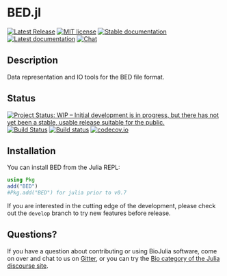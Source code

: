 # BED.jl
<!-- ![Lifecycle](https://img.shields.io/badge/lifecycle-stable-brightgreen.svg) -->
[![Latest Release](https://img.shields.io/github/release/BioJulia/BED.jl.svg)](https://github.com/BioJulia/BED.jl/releases/latest)
[![MIT license](https://img.shields.io/badge/license-MIT-green.svg)](https://github.com/BioJulia/BED.jl/blob/master/LICENSE.md)
[![Stable documentation](https://img.shields.io/badge/docs-stable-blue.svg)](https://biojulia.github.io/BED.jl/stable)
[![Latest documentation](https://img.shields.io/badge/docs-dev-blue.svg)](https://biojulia.github.io/BED.jl/latest/)
[![Chat](https://img.shields.io/gitter/room/BioJulia/General.svg)](https://gitter.im/BioJulia/BED.jl)

## Description
Data representation and IO tools for the BED file format.

## Status
<!-- [![Project Status: Active - The project has reached a stable, usable state and is being actively developed.](http://www.repostatus.org/badges/latest/active.svg)](http://www.repostatus.org/#active) -->
[![Project Status: WIP – Initial development is in progress, but there has not yet been a stable, usable release suitable for the public.](https://www.repostatus.org/badges/latest/wip.svg)](https://www.repostatus.org/#wip)
[![Build Status](https://travis-ci.org/BioJulia/BED.jl.svg?branch=master)](https://travis-ci.org/BioJulia/BED.jl)
[![Build status](https://ci.appveyor.com/api/projects/status/jny2ep4u3cmly8pj/branch/master?svg=true)](https://ci.appveyor.com/project/BioJulia/BED-jl/branch/master)
[![codecov.io](http://codecov.io/github/BioJulia/BED.jl/coverage.svg?branch=master)](http://codecov.io/github/BioJulia/BED.jl?branch=master)

## Installation
You can install BED from the Julia REPL:
```julia
using Pkg
add("BED")
#Pkg.add("BED") for julia prior to v0.7
```

If you are interested in the cutting edge of the development, please check out
the `develop` branch to try new features before release.

## Questions?
If you have a question about contributing or using BioJulia software, come
on over and chat to us on [Gitter](https://gitter.im/BioJulia/General), or you can try the
[Bio category of the Julia discourse site](https://discourse.julialang.org/c/domain/bio).
